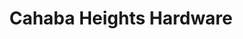 ---
title: "Cahaba Heights Hardware"
url: /vestavia-hills/cahaba-heights-hardware/
shop: Baumarkt
---
